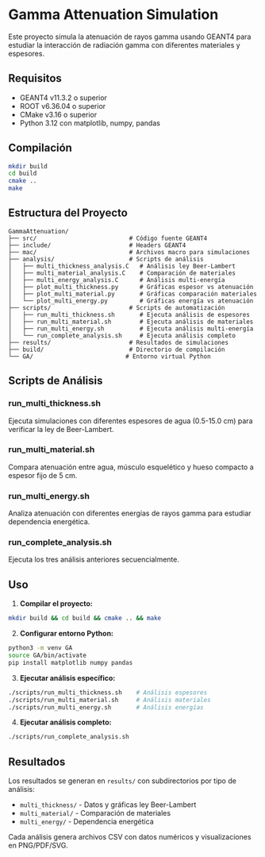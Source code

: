 # Gamma Attenuation Simulation

Este proyecto simula la atenuación de rayos gamma usando GEANT4 para estudiar la interacción de radiación gamma con diferentes materiales y espesores.

## Requisitos

- GEANT4 v11.3.2 o superior
- ROOT v6.36.04 o superior
- CMake v3.16 o superior
- Python 3.12 con matplotlib, numpy, pandas

## Compilación

```bash
mkdir build
cd build
cmake ..
make
```

## Estructura del Proyecto

```
GammaAttenuation/
├── src/                          # Código fuente GEANT4
├── include/                      # Headers GEANT4
├── mac/                          # Archivos macro para simulaciones
├── analysis/                     # Scripts de análisis
│   ├── multi_thickness_analysis.C   # Análisis ley Beer-Lambert
│   ├── multi_material_analysis.C    # Comparación de materiales
│   ├── multi_energy_analysis.C      # Análisis multi-energía
│   ├── plot_multi_thickness.py      # Gráficas espesor vs atenuación
│   ├── plot_multi_material.py       # Gráficas comparación materiales
│   └── plot_multi_energy.py         # Gráficas energía vs atenuación
├── scripts/                      # Scripts de automatización
│   ├── run_multi_thickness.sh       # Ejecuta análisis de espesores
│   ├── run_multi_material.sh        # Ejecuta análisis de materiales
│   ├── run_multi_energy.sh          # Ejecuta análisis multi-energía
│   └── run_complete_analysis.sh     # Ejecuta análisis completo
├── results/                      # Resultados de simulaciones
├── build/                        # Directorio de compilación
└── GA/                          # Entorno virtual Python
```

## Scripts de Análisis

### run_multi_thickness.sh
Ejecuta simulaciones con diferentes espesores de agua (0.5-15.0 cm) para verificar la ley de Beer-Lambert.

### run_multi_material.sh  
Compara atenuación entre agua, músculo esquelético y hueso compacto a espesor fijo de 5 cm.

### run_multi_energy.sh
Analiza atenuación con diferentes energías de rayos gamma para estudiar dependencia energética.

### run_complete_analysis.sh
Ejecuta los tres análisis anteriores secuencialmente.

## Uso

1. **Compilar el proyecto:**
```bash
mkdir build && cd build && cmake .. && make
```

2. **Configurar entorno Python:**
```bash
python3 -m venv GA
source GA/bin/activate
pip install matplotlib numpy pandas
```

3. **Ejecutar análisis específico:**
```bash
./scripts/run_multi_thickness.sh    # Análisis espesores
./scripts/run_multi_material.sh     # Análisis materiales  
./scripts/run_multi_energy.sh       # Análisis energías
```

4. **Ejecutar análisis completo:**
```bash
./scripts/run_complete_analysis.sh
```

## Resultados

Los resultados se generan en `results/` con subdirectorios por tipo de análisis:
- `multi_thickness/` - Datos y gráficas ley Beer-Lambert
- `multi_material/` - Comparación de materiales
- `multi_energy/` - Dependencia energética

Cada análisis genera archivos CSV con datos numéricos y visualizaciones en PNG/PDF/SVG.